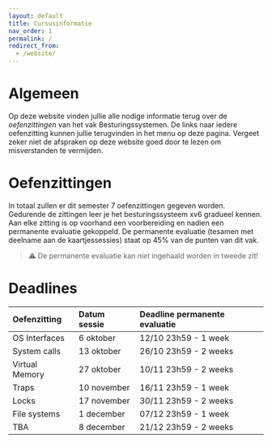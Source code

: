 ```yaml
---
layout: default
title: Cursusinformatie
nav_order: 1
permalink: /
redirect_from:
  - /website/
---
```


# Algemeen

Op deze website vinden jullie alle nodige informatie terug over de *oefenzittingen* van het vak Besturingssystemen.
De links naar iedere oefenzitting kunnen jullie terugvinden in het menu op deze pagina.
Vergeet zeker niet de afspraken op deze website goed door te lezen om misverstanden te vermijden.

# Oefenzittingen

In totaal zullen er dit semester 7 oefenzittingen gegeven worden.
Gedurende de zittingen leer je het besturingssysteem xv6 gradueel kennen.
Aan elke zitting is op voorhand een voorbereiding en nadien een permanente evaluatie gekoppeld.
De permanente evaluatie (tesamen met deelname aan de kaartjessessies) staat op 45% van de punten van dit vak.

> :warning: De permanente evaluatie kan *niet* ingehaald worden in tweede zit!

# Deadlines

| Oefenzitting  | Datum sessie | Deadline permanente evaluatie |
|:--------------|:-------------|:------------------------------|
| OS Interfaces | 6 oktober    | 12/10 23h59 - 1 week
| System calls  | 13 oktober   | 26/10 23h59 - 2 weeks
| Virtual Memory| 27 oktober   | 10/11 23h59 - 2 weeks
| Traps         | 10 november  | 16/11 23h59 - 1 week
| Locks         | 17 november  | 30/11 23h59 - 2 weeks
| File  systems | 1 december   | 07/12 23h59 - 1 week
| TBA           | 8 december   | 21/12 23h59 - 2 weeks
